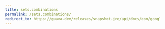 ```yaml
---
title: sets.combinations
permalink: /sets.combinations/
redirect_to: https://guava.dev/releases/snapshot-jre/api/docs/com/google/common/collect/Sets.html#combinations-java.util.Set-int-
---
```

